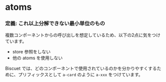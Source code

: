 # atoms

### 定義: これ以上分解できない最小単位のもの

複数コンポーネントからの呼び出しを想定しているため、以下の2点に気をつけています。  

* store 参照をしない  
* 他の atoms を使用しない  

Biscuet では、どのコンポーネントで使用されているのかを分かりやすくするために、プリフィックスとして `a-card` のように `a-xxx` をつけています。  